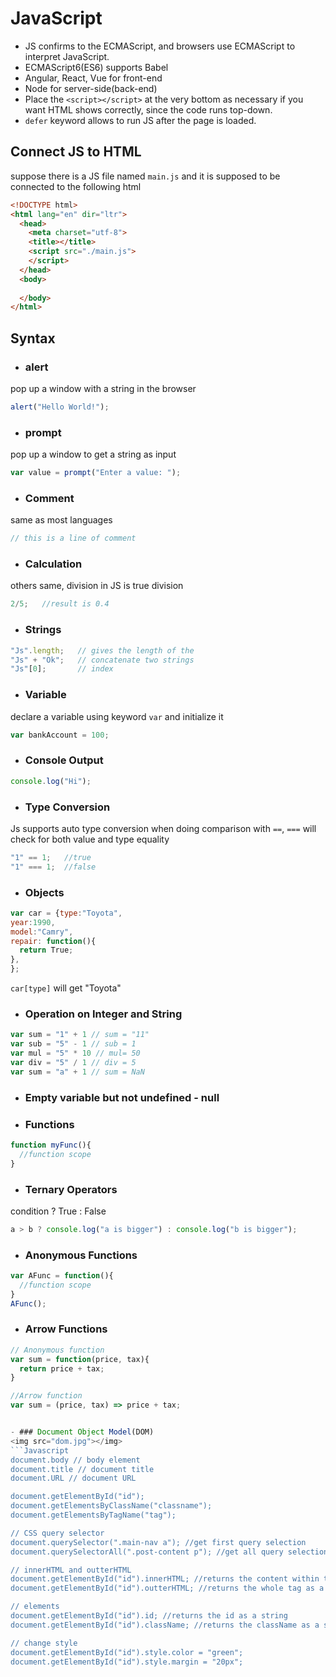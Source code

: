 # JavaScript
- JS confirms to the ECMAScript, and browsers use ECMAScript to interpret JavaScript.
- ECMAScript6(ES6) supports Babel
- Angular, React, Vue for front-end
- Node for server-side(back-end)
- Place the `<script></script>` at the very bottom as necessary if you want HTML shows correctly, since the code runs top-down.
- `defer` keyword allows to run JS after the page is loaded.

## Connect JS to HTML
suppose there is a JS file named `main.js` and it is supposed to be connected to the following html
```html
<!DOCTYPE html>
<html lang="en" dir="ltr">
  <head>
    <meta charset="utf-8">
    <title></title>
    <script src="./main.js">
    </script>
  </head>
  <body>
    
  </body>
</html>
```

## Syntax
- ### alert
pop up a window with a string in the browser
```Javascript
alert("Hello World!");
```
- ### prompt
pop up a window to get a string as input
```Javascript
var value = prompt("Enter a value: ");
```
- ### Comment
same as most languages
```Javascript
// this is a line of comment
```
- ### Calculation
others same, division in JS is true division
```Javascript
2/5;   //result is 0.4
```
- ### Strings
```Javascript
"Js".length;   // gives the length of the 
"Js" + "Ok";   // concatenate two strings
"Js"[0];       // index
```
- ### Variable
declare a variable using keyword `var` and initialize it
```Javascript
var bankAccount = 100;
```
- ### Console Output
```Javascript
console.log("Hi");
```
- ### Type Conversion
Js supports auto type conversion when doing comparison with `==`, `===` will check for both value and type equality
```Javascript
"1" == 1;   //true
"1" === 1;  //false
```
- ### Objects
```Javascript
var car = {type:"Toyota",
year:1990, 
model:"Camry",
repair: function(){
  return True;
},
};
```
`car[type]` will get "Toyota"

- ### Operation on Integer and String
 ```Javascript
 var sum = "1" + 1 // sum = "11"
 var sub = "5" - 1 // sub = 1
 var mul = "5" * 10 // mul= 50
 var div = "5" / 1 // div = 5
 var sum = "a" + 1 // sum = NaN
 ```

- ### Empty variable but not undefined - null

- ### Functions
```Javascript
function myFunc(){
  //function scope
}
```
- ### Ternary Operators
condition ? True : False
```Javascript
a > b ? console.log("a is bigger") : console.log("b is bigger");
```

- ### Anonymous Functions
```Javascript
var AFunc = function(){
  //function scope
}
AFunc();
```
- ### Arrow Functions
```Javascript
// Anonymous function
var sum = function(price, tax){
  return price + tax;
}

//Arrow function
var sum = (price, tax) => price + tax;


- ### Document Object Model(DOM)
<img src="dom.jpg"></img>
```Javascript
document.body // body element
document.title // document title
document.URL // document URL

document.getElementById("id");
document.getElementsByClassName("classname");
document.getElementsByTagName("tag");

// CSS query selector
document.querySelector(".main-nav a"); //get first query selection
document.querySelectorAll(".post-content p"); //get all query selection

// innerHTML and outterHTML
document.getElementById("id").innerHTML; //returns the content within the tag as a string
document.getElementById("id").outterHTML; //returns the whole tag as a string

// elements
document.getElementById("id").id; //returns the id as a string
document.getElementById("id").className; //returns the className as a string

// change style
document.getElementById("id").style.color = "green";
document.getElementById("id").style.margin = "20px";
